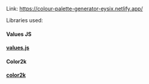 Link: https://colour-palette-generator-eysix.netlify.app/

Libraries used:
#### Values JS

#### [values.js](https://github.com/noeldelgado/values.js)

#### Color2k

#### [color2k](https://github.com/ricokahler/color2k)

